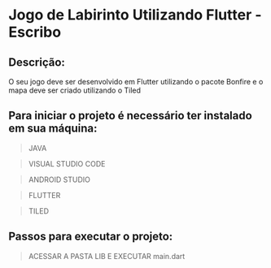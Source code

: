 # Jogo de Labirinto Utilizando Flutter - Escribo

## Descrição:

O seu jogo deve ser desenvolvido em Flutter utilizando o pacote Bonfire e o mapa deve ser criado utilizando o Tiled

## Para iniciar o projeto é necessário ter instalado em sua máquina:
> JAVA

> VISUAL STUDIO CODE

> ANDROID STUDIO

> FLUTTER

> TILED

## Passos para executar o projeto:

> ACESSAR A PASTA LIB E EXECUTAR main.dart
